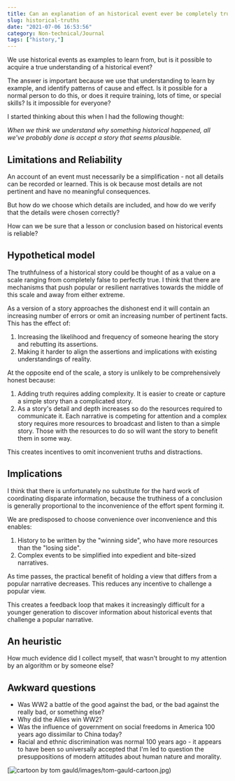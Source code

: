 ```yaml
---
title: Can an explanation of an historical event ever be completely true?
slug: historical-truths
date: "2021-07-06 16:53:56"
category: Non-technical/Journal
tags: ["history,"]
---
```


We use historical events as examples to learn from, but is it possible to
acquire a true understanding of a historical event?

The answer is important because we use that understanding to learn by example,
and identify patterns of cause and effect. Is it possible for a normal person to
do this, or does it require training, lots of time, or special skills? Is it
impossible for everyone?

I started thinking about this when I had the following thought:

_When we think we understand why something historical happened, all we've
probably done is accept a story that seems plausible._

## Limitations and Reliability

An account of an event must necessarily be a simplification - not
all details can be recorded or learned. This is ok because most details are not
pertinent and have no meaningful consequences.

But how do we choose which details are included, and how do we verify that the
details were chosen correctly?

How can we be sure that a lesson or conclusion based on historical events is
reliable?

## Hypothetical model

The truthfulness of a historical story could be thought of as a value on a scale
ranging from completely false to perfectly true. I think that there are
mechanisms that push popular or resilient narratives towards the middle of this
scale and away from either extreme.

As a version of a story approaches the dishonest end it will contain an
increasing number of errors or omit an increasing number of pertinent facts.
This has the effect of:

1.  Increasing the likelihood and frequency of someone hearing the story and rebutting its assertions.
2.  Making it harder to align the assertions and implications with existing understandings of reality.

At the opposite end of the scale, a story is unlikely to be comprehensively honest because:

1. Adding truth requires adding complexity. It is easier to create or capture a
   simple story than a complicated story.
2. As a story's detail and depth increases so do the resources required to
   communicate it. Each narrative is competing for attention and a complex story
   requires more resources to broadcast and listen to than a simple story. Those
   with the resources to do so will want the story to benefit them in some way.

This creates incentives to omit inconvenient truths and distractions.

## Implications

I think that there is unfortunately no substitute for the hard work of coordinating disparate
information, because the truthiness of a conclusion is generally proportional to the
inconvenience of the effort spent forming it.

We are predisposed to choose convenience over inconvenience and this enables:

1.  History to be written by the "winning side", who have more resources than the "losing side".
1.  Complex events to be simplified into expedient and bite-sized narratives.

As time passes, the practical benefit of holding a view that differs from a
popular narrative decreases. This reduces any incentive to challenge a popular
view.

This creates a feedback loop that makes it increasingly difficult for a younger
generation to discover information about historical events that challenge a
popular narrative.

## An heuristic

How much evidence did I collect myself, that wasn't brought to my attention by
an algorithm or by someone else?

## Awkward questions

- Was WW2 a battle of the good against the bad, or the bad against the really bad, or something else?
- Why did the Allies win WW2?
- Was the influence of government on social freedoms in America 100 years ago dissimilar to China today?
- Racial and ethnic discrimination was normal 100 years ago - it appears to have been so universally accepted that I'm led to question the presuppositions of modern attitudes about human nature and morality.

[![cartoon by tom gauld]({static}/images/tom-gauld-cartoon.jpg)/images/tom-gauld-cartoon.jpg)
